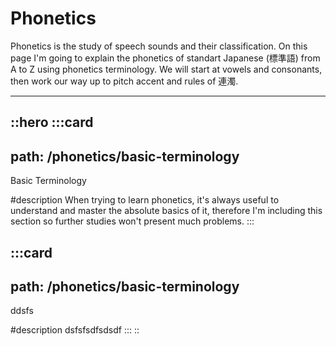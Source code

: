 # Phonetics

Phonetics is the study of speech sounds and their classification. On this page I'm going to explain the phonetics of standart Japanese (標準語) from A to Z using phonetics terminology. We will start at vowels and consonants, then work our way up to pitch accent and rules of 連濁.

---

::hero
  :::card
  ---
  path: /phonetics/basic-terminology
  ---
  Basic Terminology
  
  #description
  When trying to learn phonetics, it's always useful to understand and master the absolute basics of it, therefore I'm including this section so further studies won't present much problems.
  :::

  :::card
  ---
  path: /phonetics/basic-terminology
  ---
  ddsfs
  
  #description
  dsfsfsdfsdsdf
  :::
::
